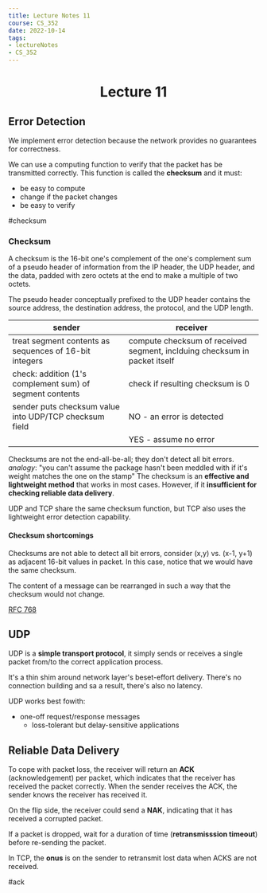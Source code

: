 ```yaml
---
title: Lecture Notes 11
course: CS_352
date: 2022-10-14
tags: 
- lectureNotes
- CS_352
---
```


<center><h1>Lecture 11</h1></center>

## Error Detection
We implement error detection because the network provides no guarantees for correctness.

We can use a computing function to verify that the packet has be transmitted correctly. This function is called the **checksum** and it must:
- be easy to compute
- change if the packet changes
- be easy to verify

#checksum

### Checksum
A checksum is the 16-bit one's complement of the one's complement sum of a pseudo header of information from the IP header, the UDP header, and the data, padded with zero octets at the end to make a multiple of two octets.

The pseudo header conceptually prefixed to the UDP header contains the source address, the destination address, the protocol, and the UDP length.


| sender                                                   | receiver                                                                  |
| -------------------------------------------------------- | ------------------------------------------------------------------------- |
| treat segment contents as sequences of 16-bit integers   | compute checksum of received segment, inclduing checksum in packet itself |
| check: addition (1's complement sum) of segment contents | check if resulting checksum is 0                                          |
| sender puts checksum value into UDP/TCP checksum field   | NO - an error is detected                                                 |
|                                                          | YES - assume no error                                                     |

Checksums are not the end-all-be-all; they don't detect all bit errors.
*analogy*: "you can't assume the package hasn't been meddled with if it's weight matches the one on the stamp"
The checksum is an **effective and lightweight method** that works in most cases. However, if it **insufficient for checking reliable data delivery**.

UDP and TCP share the same checksum function, but TCP also uses the lightweight error detection capability.

#### Checksum shortcomings
Checksums are not able to detect all bit errors, consider (x,y) vs. (x-1, y+1) as adjacent 16-bit values in packet. In this case, notice that we would have the same checksum.

The content of a message can be rearranged in such a way that the checksum would not change.

[RFC 768](https://www.rfc-editor.org/rfc/rfc768)

## UDP
UDP is a **simple transport protocol**, it simply sends or receives a single packet from/to the correct application process.

It's a thin shim around network layer's beset-effort delivery. There's no connection building and sa a result, there's also no latency.

UDP works best fowith:
- one-off request/response messages
	- loss-tolerant but delay-sensitive applications

## Reliable Data Delivery

To cope with packet loss, the receiver will return an **ACK** (acknowledgement) per packet, which indicates that the receiver has received the packet correctly. When the sender receives the ACK, the sender knows the receiver has received it.

On the flip side, the receiver could send a **NAK**, indicating that it has received a corrupted packet.

If a packet is dropped, wait for a duration of time (**retransmisssion timeout**) before re-sending the packet.

In TCP, the **onus** is on the sender to retransmit lost data when ACKS are not received.

#ack